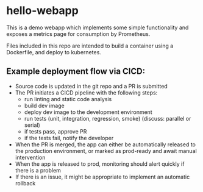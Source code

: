 # hello-webapp

This is a demo webapp which implements some simple functionality and exposes a metrics page for consumption by Prometheus.

Files included in this repo are intended to build a container using a Dockerfile, and deploy to kubernetes.

## Example deployment flow via CICD:

* Source code is updated in the git repo and a PR is submitted
* The PR initiates a CICD pipeline with the following steps:
  * run linting and static code analysis
  * build dev image
  * deploy dev image to the development environment
  * run tests (unit, integration, regression, smoke) (discuss: parallel or serial)
  * if tests pass, approve PR
  * if the tests fail, notify the developer
* When the PR is merged, the app can either be automatically released to the production environment, or marked as prod-ready and await manual intervention
* When the app is released to prod, monitoring should alert quickly if there is a problem
* If there is an issue, it might be appropriate to implement an automatic rollback


